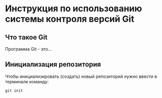 # **Инструкция по использованию системы контроля версий Git**

## Что такое Git

Программа Git - это...

## Инициализация репозитория 

Чтобы инициализировать (создать) новый репозиторий нужно ввести в терминале команду: 

    git init 

    
